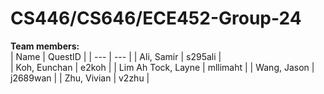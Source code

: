# CS446/CS646/ECE452-Group-24
**Team members:**   
| Name | QuestID |
| --- | --- |
| Ali, Samir | s295ali |  
| Koh, Eunchan | e2koh |
| Lim Ah Tock, Layne | mllimaht |
| Wang, Jason | j2689wan |
| Zhu, Vivian | v2zhu |
